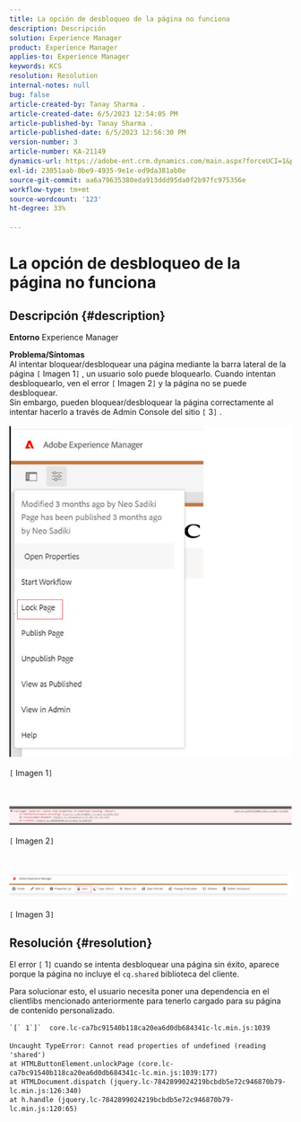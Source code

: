 ```yaml
---
title: La opción de desbloqueo de la página no funciona
description: Descripción
solution: Experience Manager
product: Experience Manager
applies-to: Experience Manager
keywords: KCS
resolution: Resolution
internal-notes: null
bug: false
article-created-by: Tanay Sharma .
article-created-date: 6/5/2023 12:54:05 PM
article-published-by: Tanay Sharma .
article-published-date: 6/5/2023 12:56:30 PM
version-number: 3
article-number: KA-21149
dynamics-url: https://adobe-ent.crm.dynamics.com/main.aspx?forceUCI=1&pagetype=entityrecord&etn=knowledgearticle&id=cf70090a-a003-ee11-8f6e-6045bd0065b6
exl-id: 23051aab-0be9-4935-9e1e-ed9da381ab0e
source-git-commit: aa6a79635380eda913ddd95da0f2b97fc975356e
workflow-type: tm+mt
source-wordcount: '123'
ht-degree: 33%

---
```


# La opción de desbloqueo de la página no funciona

## Descripción {#description}

<b>Entorno</b>
Experience Manager


<b>Problema/Síntomas</b><br>Al intentar bloquear/desbloquear una página mediante la barra lateral de la página `[` Imagen 1`]` , un usuario solo puede bloquearlo. Cuando intentan desbloquearlo, ven el error `[` Imagen 2`]` y la página no se puede desbloquear. <br>Sin embargo, pueden bloquear/desbloquear la página correctamente al intentar hacerlo a través de Admin Console del sitio `[` 3`]` .<br><br>![](assets/___d770090a-a003-ee11-8f6e-6045bd0065b6___.png)<br><br>`[` Imagen 1`]` <br><br> <br><br>![](assets/___dd70090a-a003-ee11-8f6e-6045bd0065b6___.png)<br><br>`[` Imagen 2`]` <br><br> <br><br>![](assets/___df70090a-a003-ee11-8f6e-6045bd0065b6___.png)<br><br>`[` Imagen 3`]` <br>

## Resolución {#resolution}


El error `[` 1`]`  cuando se intenta desbloquear una página sin éxito, aparece porque la página no incluye el `cq.shared` biblioteca del cliente.

Para solucionar esto, el usuario necesita poner una dependencia en el clientlibs mencionado anteriormente para tenerlo cargado para su página de contenido personalizado.




```
`[` 1`]`  core.lc-ca7bc91540b118ca20ea6d0db684341c-lc.min.js:1039

Uncaught TypeError: Cannot read properties of undefined (reading 'shared')
at HTMLButtonElement.unlockPage (core.lc-ca7bc91540b118ca20ea6d0db684341c-lc.min.js:1039:177)
at HTMLDocument.dispatch (jquery.lc-7842899024219bcbdb5e72c946870b79-lc.min.js:126:340)
at h.handle (jquery.lc-7842899024219bcbdb5e72c946870b79-lc.min.js:120:65)
```
